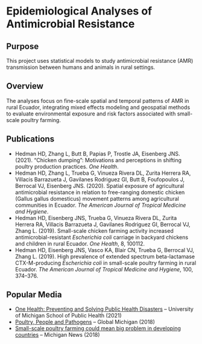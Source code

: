 # Epidemiological Analyses of Antimicrobial Resistance

## Purpose

This project uses statistical models to study antimicrobial resistance (AMR) transmission between humans and animals in rural settings.

## Overview

The analyses focus on fine-scale spatial and temporal patterns of AMR in rural Ecuador, integrating mixed effects modeling and geospatial methods to evaluate environmental exposure and risk factors associated with small-scale poultry farming.

## Publications

- Hedman HD, Zhang L, Butt B, Papias P, Trostle JA, Eisenberg JNS. (2021). “Chicken dumping”: Motivations and perceptions in shifting poultry production practices. *One Health*.  
- Hedman HD, Zhang L, Trueba G, Vinueza Rivera DL, Zurita Herrera RA, Villacis Barrazueta J, Gavilanes Rodriguez GI, Butt B, Foufopoulos J, Berrocal VJ, Eisenberg JNS. (2020). Spatial exposure of agricultural antimicrobial resistance in relation to free-ranging domestic chicken (Gallus gallus domesticus) movement patterns among agricultural communities in Ecuador. *The American Journal of Tropical Medicine and Hygiene*.  
- Hedman HD, Eisenberg JNS, Trueba G, Vinueza Rivera DL, Zurita Herrera RA, Villacis Barrazueta J, Gavilanes Rodriguez GI, Berrocal VJ, Zhang L. (2019). Small-scale chicken farming activity increased antimicrobial-resistant *Escherichia coli* carriage in backyard chickens and children in rural Ecuador. *One Health*, 8, 100112.  
- Hedman HD, Eisenberg JNS, Vasco KA, Blair CN, Trueba G, Berrocal VJ, Zhang L. (2019). High prevalence of extended spectrum beta-lactamase CTX-M-producing *Escherichia coli* in small-scale poultry farming in rural Ecuador. *The American Journal of Tropical Medicine and Hygiene*, 100, 374–376.

## Popular Media

- [One Health: Preventing and Solving Public Health Disasters](https://sph.umich.edu/findings/fall-2021/one-health-preventing-and-solving-public-health-disasters.html) – University of Michigan School of Public Health (2021)  
- [Poultry, People and Pathogens](https://global.umich.edu/newsroom/poultry-people-and-pathogens/) – Global Michigan (2018)  
- [Small-scale poultry farming could mean big problem in developing countries](https://news.umich.edu/small-scale-poultry-farming-could-mean-big-problem-in-developing-countries/) – Michigan News (2018)
